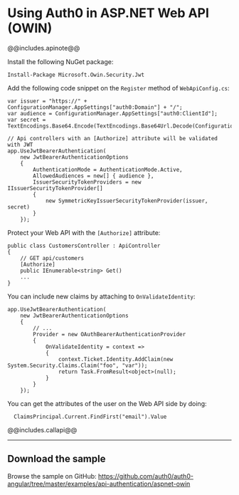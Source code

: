 # Using Auth0 in ASP.NET Web API (OWIN)

@@includes.apinote@@

Install the following NuGet package:

    Install-Package Microsoft.Owin.Security.Jwt

Add the following code snippet on the `Register` method of `WebApiConfig.cs`:

    var issuer = "https://" + ConfigurationManager.AppSettings["auth0:Domain"] + "/";
    var audience = ConfigurationManager.AppSettings["auth0:ClientId"];
    var secret = TextEncodings.Base64.Encode(TextEncodings.Base64Url.Decode(ConfigurationManager.AppSettings["auth0:ClientSecret"]));

    // Api controllers with an [Authorize] attribute will be validated with JWT
    app.UseJwtBearerAuthentication(
        new JwtBearerAuthenticationOptions
        {
            AuthenticationMode = AuthenticationMode.Active,
            AllowedAudiences = new[] { audience },
            IssuerSecurityTokenProviders = new IIssuerSecurityTokenProvider[]
            {
                new SymmetricKeyIssuerSecurityTokenProvider(issuer, secret)
            }
        });

Protect your Web API with the `[Authorize]` attribute:

    public class CustomersController : ApiController
    {
        // GET api/customers
        [Authorize]
        public IEnumerable<string> Get()
        ...
    }

You can include new claims by attaching to `OnValidateIdentity`:

    app.UseJwtBearerAuthentication(
        new JwtBearerAuthenticationOptions
        {
            // ...
            Provider = new OAuthBearerAuthenticationProvider
            { 
                OnValidateIdentity = context =>
                {
                    context.Ticket.Identity.AddClaim(new System.Security.Claims.Claim("foo", "var"));
                    return Task.FromResult<object>(null);
                }
            }
        });

You can get the attributes of the user on the Web API side by doing:

      ClaimsPrincipal.Current.FindFirst("email").Value

@@includes.callapi@@

---

## Download the sample

Browse the sample on GitHub: <https://github.com/auth0/auth0-angular/tree/master/examples/api-authentication/aspnet-owin>
